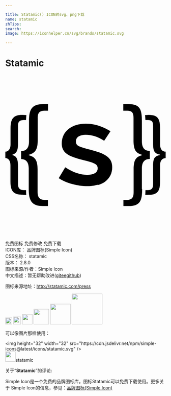 ```yaml
---

title: Statamic() ICON转svg、png下载
name: statamic
zhTips: 
search: 
image: https://iconhelper.cn/svg/brands/statamic.svg

---
```


# Statamic  <small style="font-size: 60%;font-weight: 100"></small>

<div id="svg" class="svg-wrap">
<svg role="img" viewBox="0 0 24 24" xmlns="http://www.w3.org/2000/svg"><title>Statamic icon</title><path d="M3.129 17.941c-.03-.213-.021-.713-.021-.713H2.82c-.662 0-.922-.267-.922-.93v-2.635c0-1.19-.278-1.481-.835-1.664v-.061c.557-.183.835-.486.835-1.676V7.638c0-.663.26-.87.92-.87h.285s.014-.457.045-.724c-.135-.018-.66-.03-.66-.03-1.334 0-1.709.646-1.709 1.979v2.391c0 .978-.569 1.109-.779 1.109v.95c.21 0 .765.132.765 1.094v2.406c0 1.334.374 1.964 1.709 1.964 0 0 .524.046.63.046l.025-.012zM2.318 12.59c.488 0 1.184.168 1.184 1.398v3.063c0 1.698.408 2.549 2.107 2.549h.765v-.908h-.39c-.84 0-1.154-.349-1.154-1.189v-3.359c0-1.515-.479-1.885-1.319-2.12v-.068c.84-.236 1.335-.623 1.335-2.138V6.466c0-.839.314-1.09 1.154-1.09h.389v-.974h-.75c-1.693 0-2.098.824-2.098 2.518v3.058c0 1.244-.689 1.425-1.185 1.425v1.198l-.038-.011zm11.487 3.898c.464-.131.854-.319 1.176-.565.32-.245.57-.548.75-.902.176-.355.266-.749.266-1.185 0-.379-.066-.705-.198-.974-.132-.271-.345-.506-.636-.712-.293-.206-.665-.391-1.118-.551-.452-.16-.999-.32-1.642-.479-.689-.175-1.166-.33-1.434-.465-.271-.14-.405-.362-.405-.672 0-.354.141-.614.423-.772.28-.166.627-.24 1.041-.24.445 0 .893.06 1.34.21.446.134.922.374 1.426.689l.945-1.425c-.551-.344-1.145-.615-1.779-.824-.63-.209-1.273-.3-1.904-.3-.51 0-.988.06-1.424.194-.435.136-.824.33-1.154.586-.332.254-.585.569-.766.929-.179.359-.27.78-.27 1.229 0 .344.06.629.181.885.119.254.299.465.554.659s.585.359 1.005.509c.42.15.914.301 1.499.436.778.18 1.319.345 1.648.51.33.149.495.39.495.705 0 .314-.135.568-.405.733s-.659.255-1.139.255c-1.064 0-2.174-.375-3.313-1.125l-.975 1.619c.271.181.57.346.915.495.345.15.704.271 1.079.375.375.105.765.181 1.17.24.404.06.779.074 1.139.074.569 0 1.08-.074 1.544-.209l-.034.068zm7.461-9.72c.66 0 .853.207.853.87v2.623c0 1.188.209 1.493 1.045 1.679v.052c-.836.185-1.045.476-1.045 1.663v2.643c0 .659-.192.929-.853.929h-.289s-.003.499-.031.71c.116 0 .575-.015.575-.015 1.335 0 1.643-.647 1.643-1.981v-2.398c0-.965.56-1.095.837-1.095v-.958c-.277 0-.837-.133-.837-1.109V7.993c0-1.334-.308-1.981-1.643-1.981 0 0-.47.015-.608.032.029.267.059.726.059.726h.285l.009-.002zM20.444 17.049v-3.063c0-1.229.697-1.397 1.185-1.397v-1.21c-.487 0-1.185-.168-1.185-1.413V6.918c0-1.697-.269-2.518-1.969-2.518h-.82v.975h.449c.84 0 1.086.25 1.086 1.091v3.349c0 1.514.419 1.9 1.259 2.136v.067c-.84.235-1.244.605-1.244 2.119v3.364c0 .843-.24 1.191-1.079 1.191h-.449v.908h.824c1.708 0 1.978-.853 1.978-2.552h-.035z"/></svg>
</div>
<detail full-name='statamic'></detail>

<div class="detail-page">
<p>
<span><span class="badge-success badge">免费图标</span> <span class="badge-success badge">免费修改</span>  <span class="badge-success badge">免费下载</span> </span>
<br/>
<span>
ICON库：
<span class="badge-secondary badge">品牌图标(Simple Icon)</span> 
</span>
<br/>
<span>
CSS名称：
<span class="badge-secondary badge">statamic</span> 
</span>

<br/>
<span>
版本：
<span class="badge-secondary badge">2.8.0</span> 
</span>
<br/>
<span>图标来源/作者：<span class="badge-light badge">Simple Icon</span></span> 
<br/>
<span class="zh-detail">中文描述：暂无<span class="help-link"><span>帮助改进</span>(<a href="https://gitee.com/liuwave/icon-helper/edit/master/json/brands/statamic.json" target="_blank" rel="noopener noreferrer">gitee</a><a href="https://github.com/liuwave/icon-helper/edit/master/json/brands/statamic.json" target="_blank" rel="noopener noreferrer">github</a></span>)</span><br/>
</p>
</div><div class="description description alert alert-light"><p>图标来源地址：<a href="http://statamic.com/press" target="_blank" rel="noopener noreferrer">http://statamic.com/press</a></p></div>
<div class="alert alert-dark">
<img height="21" width="21" src="https://cdn.jsdelivr.net/npm/simple-icons@latest/icons/statamic.svg" />
<img height="24" width="24" src="https://cdn.jsdelivr.net/npm/simple-icons@latest/icons/statamic.svg" />
<img height="32" width="32" src="https://cdn.jsdelivr.net/npm/simple-icons@latest/icons/statamic.svg" />
<img height="48" width="48" src="https://cdn.jsdelivr.net/npm/simple-icons@latest/icons/statamic.svg" />
<img height="64" width="64" src="https://cdn.jsdelivr.net/npm/simple-icons@latest/icons/statamic.svg" />
<img height="96" width="96" src="https://cdn.jsdelivr.net/npm/simple-icons@latest/icons/statamic.svg" />

</div>
<div>
  <p>可以像图片那样使用：    
  </p>
  <div class="alert alert-primary" style="font-size: 14px">
    &lt;img height="32" width="32" src="https://cdn.jsdelivr.net/npm/simple-icons@latest/icons/statamic.svg" /&gt;
    <copy-btn content='<img height="32" width="32" src="https://cdn.jsdelivr.net/npm/simple-icons@latest/icons/statamic.svg" />'></copy-btn>
  </div>
  <div class="alert alert-secondary">
    <img height="32" width="32" src="https://cdn.jsdelivr.net/npm/simple-icons@latest/icons/statamic.svg" />statamic
    <copy-btn content="statamic" btn-title="复制图标名称"></copy-btn>
  </div>
</div>
<div class="icon-detail__container">
<p>关于“<b>Statamic</b>”的评论:</p>
</div>
<Vssue title="关于“Statamic”的评论" />
<div><p>Simple Icon是一个免费的品牌图标库。图标Statamic可以免费下载使用。更多关于  Simple Icon的信息，参见：<a target="_blank" href="https://iconhelper.cn/brands.html">品牌图标(Simple Icon)</a>
</p></div>

